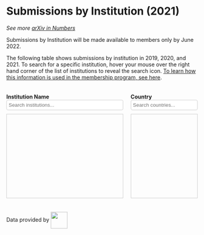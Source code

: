 <script type='text/javascript' src="https://code.jquery.com/jquery-3.7.1.js"></script>  
<script type='text/javascript' src="https://cdn.datatables.net/2.1.2/js/dataTables.js"></script>  
<link href="https://cdn.datatables.net/2.1.2/css/dataTables.dataTables.css" rel="stylesheet" type="text/css"> 

# Submissions by Institution (2021)

_See more [arXiv in Numbers](2021_usage.md)_

Submissions by Institution will be made available to members only by June 2022.

The following table shows submissions by institution in 2019, 2020, and 2021. To search for a specific institution, hover your mouse over the right hand corner of the list of institutions to reveal the search icon. [To learn how this information is used in the membership program, see here](../../about/membership.md).



<style>

    .filters-wrapper {
        display: flex;
        justify-content: space-between;
        margin-bottom: 20px;
        width: 100%;
    }

    .filter-item {
        box-sizing: border-box;
    }

    .filter-item:first-child {
        width: calc(65% - 20px);
    }

    .filter-item:last-child {
        width: 35%;
    }

.filters-container {
    height: 200px;
    overflow-y: auto;
    border: 1px solid #ccc;
    padding: 10px;
    font-size: .9em;
}

    #institution_rank_wrapper {
        width: 100%;
    }

    .dataTables_wrapper {
        width: 100%;
    }

    .dataTables_filter {
        width: 30%;
        float: right;
    }

    table.dataTable {
        width: 100% !important;
        font-size: .9em; 
    }

    table.dataTable thead th {
        white-space: nowrap;
    }

    #institution-filter br,
    #country-filter br {
        display: none;
    }

    #institution-filter label,
    #country-filter label {
        display: flex;
        align-items: flex-start;
        margin-bottom: 5px;
        line-height: 1.2;
    }

    #institution-filter input[type="checkbox"],
    #country-filter input[type="checkbox"] {
        margin-right: 5px;
        margin-top: 2px;
    }

    #institution-filter label span,
    #country-filter label span {
        display: inline-block;
        padding-left: 20px;
        text-indent: -20px;
    }

    .filter-item input[type="text"] {
        width: 100%;
        padding: 5px;
        margin-bottom: 10px;
        border: 1px solid #ccc;
        border-radius: 4px;
        box-sizing: border-box;
    }
</style>

<div class="filters-wrapper">
    <div class="filter-item">
        <h4 style="margin-bottom: 0px;">Institution Name</h4>
        <input type="text" id="institution-search" placeholder="Search institutions...">
        <div class="filters-container" id="institution-filter-container">
            <div id="institution-filter"></div>
        </div>
    </div>
    <div class="filter-item">
        <h4 style="margin-bottom: 0px;">Country</h4>
        <input type="text" id="country-search" placeholder="Search countries...">
        <div class="filters-container" id="country-filter-container">
            <div id="country-filter"></div>
        </div>
    </div>
</div>

<div id="institution_rank_wrapper">
    <table id="institution_rank" class="display compact"></table>
</div>


<script type='text/javascript' src="https://storage.googleapis.com/info-arxiv-org-stats/2021_institution_submissions.js"></script>

Data provided by
<img width="44" style="vertical-align:middle" src='https://arxiv.org/scopus.png'/>
